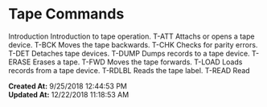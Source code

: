 # Tape Commands

Introduction Introduction to tape operation. T-ATT Attachs or opens a tape device. T-BCK Moves the tape backwards. T-CHK Checks for parity errors. T-DET Detaches tape devices. T-DUMP Dumps records to a tape device. T-ERASE Erases a tape. T-FWD Moves the tape forwards. T-LOAD Loads records from a tape device. T-RDLBL Reads the tape label. T-READ Read  

**Created At:** 9/25/2018 12:44:53 PM  
**Updated At:** 12/22/2018 11:18:53 AM  

